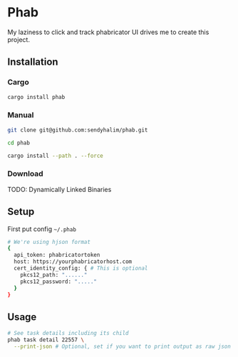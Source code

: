 # Phab
My laziness to click and track phabricator UI drives me to create this project.


## Installation
### Cargo
```bash
cargo install phab
```

### Manual
```bash
git clone git@github.com:sendyhalim/phab.git

cd phab

cargo install --path . --force
```

### Download
TODO: Dynamically Linked Binaries

## Setup
First put config `~/.phab`

```bash
# We're using hjson format
{
  api_token: phabricatortoken
  host: https://yourphabricatorhost.com
  cert_identity_config: { # This is optional
    pkcs12_path: "......"
    pkcs12_password: "....."
  }
}
```

## Usage
```bash
# See task details including its child
phab task detail 22557 \
  --print-json # Optional, set if you want to print output as raw json
```

